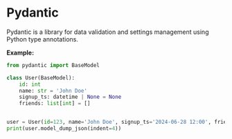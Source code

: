 # Pydantic

Pydantic is a library for data validation and settings management using Python type annotations.

**Example:**

```python
from pydantic import BaseModel

class User(BaseModel):
    id: int
    name: str = 'John Doe'
    signup_ts: datetime | None = None
    friends: list[int] = []


user = User(id=123, name='John Doe', signup_ts='2024-06-28 12:00', friends=[1, 2, 3])
print(user.model_dump_json(indent=4))

```

